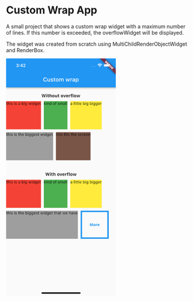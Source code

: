 # Custom Wrap App

A small project that shows a custom wrap widget with a maximum number of lines. If this number is exceeded, the overflowWidget will be displayed.

The widget was created from scratch using MultiChildRenderObjectWidget and RenderBox.

<img src='res/home_page.png' width=300>

